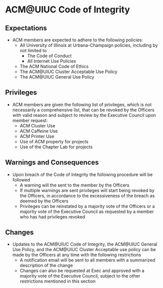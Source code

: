 # ACM@UIUC Code of Integrity

## Expectations
- ACM members are expected to adhere to the following policies: 
	- All University of Illinois at Urbana-Champaign policies, including by not limited to
		- The Code of Conduct
		- All Internet Use Policies
	- The ACM National Code of Ethics
	- The ACM@UIUC Cluster Acceptable Use Policy
	- The ACM@UIUC General Use Policy

## Privileges
- ACM members are given the following list of privileges, which is not necessarily a comprehensive list, that can be revoked by the Officers with valid reason and subject to review by the Executive Council upon member request:
	- ACM Cluster Use
	- ACM Caffeine Use
	- ACM Printer Use
	- Use of ACM property for projects
	- Use of the Chapter Lab for projects

## Warnings and Consequences
- Upon breach of the Code of Integrity the following procedure will be followed
	- A warning will the sent to the member by the Officers
	- If multiple warnings are sent privileges will start being revoked by the Officers, in accordance to the excessiveness of the breach as deemed by the Officers
	- Privileges can be reinstated  by a majority vote of the Officers or a majority vote of the Executive Council as requested by a member who has had privileges revoked

## Changes
- Updates to the ACM@UIUC Code of Integrity, the ACM@UIUC General Use Policy, and the ACM@UIUC Cluster Acceptable use policy can be made by the Officers at any time with the following restrictions
	- A notification email will be sent to all members with a summarized description of the change
	- Changes can also be requested at Exec and approved with a majority vote of the Executive Council, subject to the other restrictions mentioned in this section
 